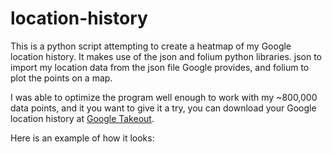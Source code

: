 # location-history

This is a python script attempting to create a heatmap of my Google location history. It makes use of the json and folium python libraries. json to import my location data from the json file Google provides, and folium to plot the points on a map.

I was able to optimize the program well enough to work with my ~800,000 data points, and it you want to give it a try, you can download your Google location history at [Google Takeout](https://takeout.google.com/settings/takeout).

Here is an example of how it looks:

